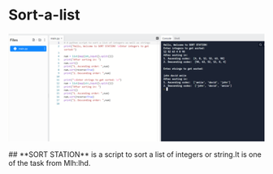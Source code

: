 # Sort-a-list 
<p align="center">
  <img  src="Sort.png">
</p>
##  **SORT STATION** is a script to sort a list of integers or string.It is one of the task from Mlh:lhd.